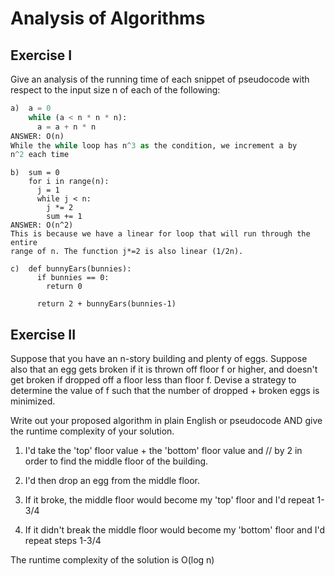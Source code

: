 # Analysis of Algorithms

## Exercise I

Give an analysis of the running time of each snippet of
pseudocode with respect to the input size n of each of the following:

```python
a)  a = 0
    while (a < n * n * n):
      a = a + n * n
ANSWER: O(n)
While the while loop has n^3 as the condition, we increment a by 
n^2 each time
```


```
b)  sum = 0
    for i in range(n): 
      j = 1
      while j < n: 
        j *= 2
        sum += 1
ANSWER: O(n^2)   
This is because we have a linear for loop that will run through the entire
range of n. The function j*=2 is also linear (1/2n).  
```

```
c)  def bunnyEars(bunnies):
      if bunnies == 0:
        return 0

      return 2 + bunnyEars(bunnies-1)
```

## Exercise II

Suppose that you have an n-story building and plenty of eggs. Suppose also that an egg gets broken if it is thrown off floor f or higher, and doesn't get broken if dropped off a floor less than floor f. Devise a strategy to determine the value of f such that the number of dropped + broken eggs is minimized.

Write out your proposed algorithm in plain English or pseudocode AND give the runtime complexity of your solution.

1. I'd take the 'top' floor value + the 'bottom' floor value and // by 2 
in order to find the middle floor of the building.

2. I'd then drop an egg from the middle floor. 

3. If it broke, the middle floor would become my 'top' floor
and I'd repeat 1-3/4

4. If it didn't break the middle floor would become my 'bottom' floor
and I'd repeat steps 1-3/4

The runtime complexity of the solution is O(log n)
